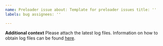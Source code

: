 ```yaml
---
name: Preloader issue about: Template for preloader issues title: ''
labels: bug assignees: ''

---
```


**Additional context**
Please attach the latest log files. Information on how to obtain log files can be
found [here](https://vatprism.org/usage-guide).
